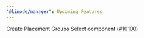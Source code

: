 ```yaml
---
"@linode/manager": Upcoming Features
---
```


Create Placement Groups Select component ([#10100](https://github.com/linode/manager/pull/10100))
